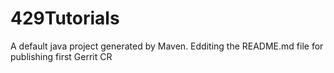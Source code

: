 # 429Tutorials
A default java project generated by Maven.
Edditing the README.md file for publishing first Gerrit CR
